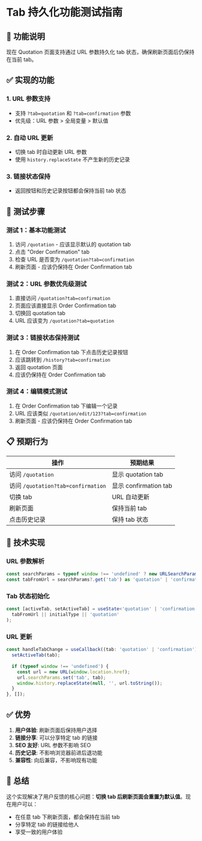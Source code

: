 # Tab 持久化功能测试指南

## 🎯 功能说明

现在 Quotation 页面支持通过 URL 参数持久化 tab 状态，确保刷新页面后仍保持在当前 tab。

## ✅ 实现的功能

### 1. **URL 参数支持**
- 支持 `?tab=quotation` 和 `?tab=confirmation` 参数
- 优先级：URL 参数 > 全局变量 > 默认值

### 2. **自动 URL 更新**
- 切换 tab 时自动更新 URL 参数
- 使用 `history.replaceState` 不产生新的历史记录

### 3. **链接状态保持**
- 返回按钮和历史记录按钮都会保持当前 tab 状态

## 🧪 测试步骤

### 测试 1：基本功能测试
1. 访问 `/quotation` - 应该显示默认的 quotation tab
2. 点击 "Order Confirmation" tab
3. 检查 URL 是否变为 `/quotation?tab=confirmation`
4. 刷新页面 - 应该仍保持在 Order Confirmation tab

### 测试 2：URL 参数优先级测试
1. 直接访问 `/quotation?tab=confirmation`
2. 页面应该直接显示 Order Confirmation tab
3. 切换回 quotation tab
4. URL 应该变为 `/quotation?tab=quotation`

### 测试 3：链接状态保持测试
1. 在 Order Confirmation tab 下点击历史记录按钮
2. 应该跳转到 `/history?tab=confirmation`
3. 返回 quotation 页面
4. 应该仍保持在 Order Confirmation tab

### 测试 4：编辑模式测试
1. 在 Order Confirmation tab 下编辑一个记录
2. URL 应该类似 `/quotation/edit/123?tab=confirmation`
3. 刷新页面 - 应该仍保持在 Order Confirmation tab

## 📋 预期行为

| 操作 | 预期结果 |
|------|----------|
| 访问 `/quotation` | 显示 quotation tab |
| 访问 `/quotation?tab=confirmation` | 显示 confirmation tab |
| 切换 tab | URL 自动更新 |
| 刷新页面 | 保持当前 tab |
| 点击历史记录 | 保持 tab 状态 |

## 🔧 技术实现

### URL 参数解析
```typescript
const searchParams = typeof window !== 'undefined' ? new URLSearchParams(window.location.search) : null;
const tabFromUrl = searchParams?.get('tab') as 'quotation' | 'confirmation' | null;
```

### Tab 状态初始化
```typescript
const [activeTab, setActiveTab] = useState<'quotation' | 'confirmation'>(
  tabFromUrl || initialType || 'quotation'
);
```

### URL 更新
```typescript
const handleTabChange = useCallback((tab: 'quotation' | 'confirmation') => {
  setActiveTab(tab);
  
  if (typeof window !== 'undefined') {
    const url = new URL(window.location.href);
    url.searchParams.set('tab', tab);
    window.history.replaceState(null, '', url.toString());
  }
}, []);
```

## ✅ 优势

1. **用户体验**: 刷新页面后保持用户选择
2. **链接分享**: 可以分享特定 tab 的链接
3. **SEO 友好**: URL 参数不影响 SEO
4. **历史记录**: 不影响浏览器前进后退功能
5. **兼容性**: 向后兼容，不影响现有功能

## 🎉 总结

这个实现解决了用户反馈的核心问题：**切换 tab 后刷新页面会重置为默认值**。现在用户可以：

- 在任意 tab 下刷新页面，都会保持在当前 tab
- 分享特定 tab 的链接给他人
- 享受一致的用户体验 